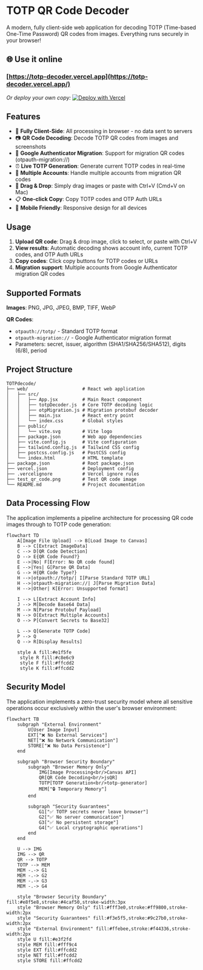 # TOTP QR Code Decoder

A modern, fully client-side web application for decoding TOTP (Time-based One-Time Password) QR codes from images. Everything runs securely in your browser!

## 🌐 Use it online
### [https://totp-decoder.vercel.app](https://totp-decoder.vercel.app/)

*Or deploy your own copy:* 
[![Deploy with Vercel](https://vercel.com/button)](https://vercel.com/new/clone?repository-url=https://github.com/VizzleTF/TOTP_decoder)

## Features

- 🔐 **Fully Client-Side**: All processing in browser - no data sent to servers
- 📷 **QR Code Decoding**: Decode TOTP QR codes from images and screenshots
- 📱 **Google Authenticator Migration**: Support for migration QR codes (otpauth-migration://)
- ⏰ **Live TOTP Generation**: Generate current TOTP codes in real-time
- 👥 **Multiple Accounts**: Handle multiple accounts from migration QR codes
- 📁 **Drag & Drop**: Simply drag images or paste with Ctrl+V (Cmd+V on Mac)
- 📋 **One-click Copy**: Copy TOTP codes and OTP Auth URLs
- 📱 **Mobile Friendly**: Responsive design for all devices

## Usage

1. **Upload QR code**: Drag & drop image, click to select, or paste with Ctrl+V
2. **View results**: Automatic decoding shows account info, current TOTP codes, and OTP Auth URLs
3. **Copy codes**: Click copy buttons for TOTP codes or URLs
4. **Migration support**: Multiple accounts from Google Authenticator migration QR codes

## Supported Formats

**Images**: PNG, JPG, JPEG, BMP, TIFF, WebP

**QR Codes**:
- `otpauth://totp/` - Standard TOTP format
- `otpauth-migration://` - Google Authenticator migration format
- Parameters: secret, issuer, algorithm (SHA1/SHA256/SHA512), digits (6/8), period

## Project Structure

```
TOTPdecode/
├── web/                    # React web application
│   ├── src/
│   │   ├── App.jsx         # Main React component
│   │   ├── totpDecoder.js  # Core TOTP decoding logic
│   │   ├── otpMigration.js # Migration protobuf decoder
│   │   ├── main.jsx        # React entry point
│   │   └── index.css       # Global styles
│   ├── public/
│   │   └── vite.svg        # Vite logo
│   ├── package.json        # Web app dependencies
│   ├── vite.config.js      # Vite configuration
│   ├── tailwind.config.js  # Tailwind CSS config
│   ├── postcss.config.js   # PostCSS config
│   └── index.html          # HTML template
├── package.json            # Root package.json
├── vercel.json             # Deployment config
├── .vercelignore           # Vercel ignore rules
├── test_qr_code.png        # Test QR code image
└── README.md               # Project documentation
```

## Data Processing Flow

The application implements a pipeline architecture for processing QR code images through to TOTP code generation:

```mermaid
flowchart TD
    A[Image File Upload] --> B[Load Image to Canvas]
    B --> C[Extract ImageData]
    C --> D[QR Code Detection]
    D --> E{QR Code Found?}
    E -->|No| F[Error: No QR code found]
    E -->|Yes| G[Parse QR Data]
    G --> H{QR Code Type?}
    H -->|otpauth://totp/| I[Parse Standard TOTP URL]
    H -->|otpauth-migration://| J[Parse Migration Data]
    H -->|Other| K[Error: Unsupported format]
    
    I --> L[Extract Account Info]
    J --> M[Decode Base64 Data]
    M --> N[Parse Protobuf Payload]
    N --> O[Extract Multiple Accounts]
    O --> P[Convert Secrets to Base32]
    
    L --> Q[Generate TOTP Code]
    P --> Q
    Q --> R[Display Results]
    
    style A fill:#e1f5fe
     style R fill:#c8e6c9
     style F fill:#ffcdd2
     style K fill:#ffcdd2
```

## Security Model

The application implements a zero-trust security model where all sensitive operations occur exclusively within the user's browser environment:

```mermaid
flowchart TB
    subgraph "External Environment"
        U[User Image Input]
        EXT["❌ No External Services"]
        NET["❌ No Network Communication"]
        STORE["❌ No Data Persistence"]
    end
    
    subgraph "Browser Security Boundary" 
        subgraph "Browser Memory Only"
            IMG[Image Processing<br/>Canvas API]
            QR[QR Code Decoding<br/>jsQR]
            TOTP[TOTP Generation<br/>totp-generator]
            MEM["🔒 Temporary Memory"]
        end
        
        subgraph "Security Guarantees"
            G1["✅ TOTP secrets never leave browser"]
            G2["✅ No server communication"]
            G3["✅ No persistent storage"]
            G4["✅ Local cryptographic operations"]
        end
    end
    
    U --> IMG
    IMG --> QR
    QR --> TOTP
    TOTP --> MEM
    MEM -.-> G1
    MEM -.-> G2
    MEM -.-> G3
    MEM -.-> G4
    
    style "Browser Security Boundary" fill:#e8f5e8,stroke:#4caf50,stroke-width:3px
    style "Browser Memory Only" fill:#fff3e0,stroke:#ff9800,stroke-width:2px
    style "Security Guarantees" fill:#f3e5f5,stroke:#9c27b0,stroke-width:2px
    style "External Environment" fill:#ffebee,stroke:#f44336,stroke-width:2px
    style U fill:#e3f2fd
    style MEM fill:#fff9c4
    style EXT fill:#ffcdd2
    style NET fill:#ffcdd2
    style STORE fill:#ffcdd2
```